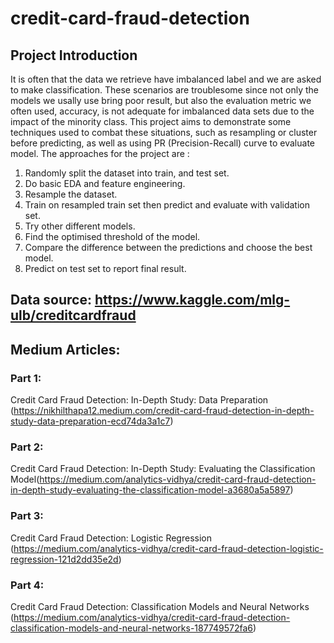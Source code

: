 # credit-card-fraud-detection

## Project Introduction
It is often that the data we retrieve have imbalanced label and we are asked to make classification. These scenarios are troublesome since not only the models we usally use bring poor result, but also the evaluation metric we often used, accuracy, is not adequate for imbalanced data sets due to the impact of the minority class. This project aims to demonstrate some techniques used to combat these situations, such as resampling or cluster before predicting, as well as using PR (Precision-Recall) curve to evaluate model. The approaches for the project are :

1. Randomly split the dataset into train, and test set.
2. Do basic EDA and feature engineering.
3. Resample the dataset.
4. Train on resampled train set then predict and evaluate with validation set.
5. Try other different models.
6. Find the optimised threshold of the  model.
7. Compare the difference between the predictions and choose the best model.
8. Predict on test set to report final result.

## Data source: https://www.kaggle.com/mlg-ulb/creditcardfraud

## Medium Articles:

### Part 1:
Credit Card Fraud Detection: In-Depth Study: Data Preparation (https://nikhilthapa12.medium.com/credit-card-fraud-detection-in-depth-study-data-preparation-ecd74da3a1c7)
### Part 2: 
Credit Card Fraud Detection: In-Depth Study: Evaluating the Classification Model(https://medium.com/analytics-vidhya/credit-card-fraud-detection-in-depth-study-evaluating-the-classification-model-a3680a5a5897)
### Part 3: 
Credit Card Fraud Detection: Logistic Regression (https://medium.com/analytics-vidhya/credit-card-fraud-detection-logistic-regression-121d2dd35e2d)
### Part 4: 
Credit Card Fraud Detection: Classification Models and Neural Networks (https://medium.com/analytics-vidhya/credit-card-fraud-detection-classification-models-and-neural-networks-187749572fa6) 
